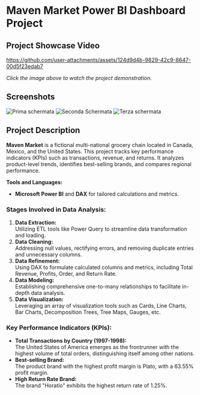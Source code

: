 # Maven Market Power BI Dashboard Project

## Project Showcase Video


https://github.com/user-attachments/assets/124d9d4b-9829-42c9-8647-00d5f23edab7




*Click the image above to watch the project demonstration.*

## Screenshots

![Prima schermata](https://github.com/user-attachments/assets/06792041-2667-45b0-aeb4-c20568f08f19)
![Seconda Schermata](https://github.com/user-attachments/assets/bd91c57f-8c4c-4917-88d9-8b4a0611a9fe)
![Terza schermata](https://github.com/user-attachments/assets/83cfb784-e7dd-4369-92c9-a94238edf491)


## Project Description

**Maven Market** is a fictional multi-national grocery chain located in Canada, Mexico, and the United States. This project tracks key performance indicators (KPIs) such as transactions, revenue, and returns. It analyzes product-level trends, identifies best-selling brands, and compares regional performance.

**Tools and Languages:**
- **Microsoft Power BI** and **DAX** for tailored calculations and metrics.

### Stages Involved in Data Analysis:
1. **Data Extraction:**  
   Utilizing ETL tools like Power Query to streamline data transformation and loading.
2. **Data Cleaning:**  
   Addressing null values, rectifying errors, and removing duplicate entries and unnecessary columns.
3. **Data Refinement:**  
   Using DAX to formulate calculated columns and metrics, including Total Revenue, Profits, Order, and Return Rate.
4. **Data Modeling:**  
   Establishing comprehensive one-to-many relationships to facilitate in-depth data analysis.
5. **Data Visualization:**  
   Leveraging an array of visualization tools such as Cards, Line Charts, Bar Charts, Decomposition Trees, Tree Maps, Gauges, etc.

### Key Performance Indicators (KPIs):
- **Total Transactions by Country (1997-1998):**  
  The United States of America emerges as the frontrunner with the highest volume of total orders, distinguishing itself among other nations.
- **Best-selling Brand:**  
  The product brand with the highest profit margin is Plato, with a 63.55% profit margin.
- **High Return Rate Brand:**  
  The brand "Horatio" exhibits the highest return rate of 1.25%.

